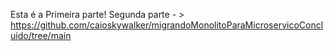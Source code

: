 Esta é a Primeira parte!
Segunda parte - > https://github.com/caioskywalker/migrandoMonolitoParaMicroservicoConcluido/tree/main
